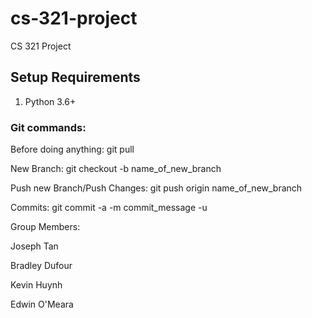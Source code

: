 # cs-321-project
CS 321 Project

## Setup Requirements
1. Python 3.6+

### Git commands:

Before doing anything: git pull

New Branch: git checkout -b name_of_new_branch

Push new Branch/Push Changes: git push origin name_of_new_branch

Commits: git commit -a -m commit_message -u

Group Members:

Joseph Tan

Bradley Dufour

Kevin Huynh

Edwin O'Meara
